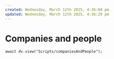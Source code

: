 ```yaml
---
created: Wednesday, March 12th 2025, 4:36:04 pm
updated: Wednesday, March 12th 2025, 4:36:29 pm
---
```

# Companies and people

```dataviewjs
await dv.view("Scripts/companiesAndPeople");
```
